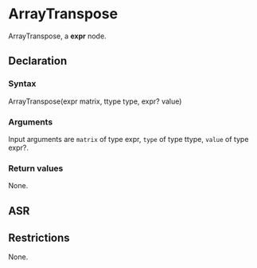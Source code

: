 <!-- This is an automatically generated file. Do not edit it manually. -->

# ArrayTranspose

ArrayTranspose, a **expr** node.

## Declaration

### Syntax

ArrayTranspose(expr matrix, ttype type, expr? value)

### Arguments
Input arguments are `matrix` of type expr, `type` of type ttype, `value` of type expr?.

### Return values

None.

## ASR

<!-- Generate ASR using pickle. -->

## Restrictions

<!-- Generated from asr_verify.cpp. -->
None.
